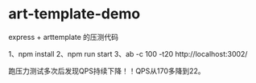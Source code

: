 # art-template-demo
express + arttemplate 的压测代码



1、npm install
2、npm run start
3、ab -c 100 -t20 http://localhost:3002/


跑压力测试多次后发现QPS持续下降！！QPS从170多降到22。

